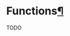 <h1 id="functions">Functions<a class="headerlink" href="#functions" title="Permanent link">&para;</a></h1>

TODO

